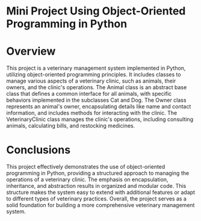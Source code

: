 # Mini Project Using Object-Oriented Programming in Python

# Overview
This project is a veterinary management system implemented in Python, utilizing object-oriented programming principles. It includes classes to manage various aspects of a veterinary clinic, such as animals, their owners, and the clinic's operations.
The Animal class is an abstract base class that defines a common interface for all animals, with specific behaviors implemented in the subclasses Cat and Dog. The Owner class represents an animal's owner, encapsulating details like name and contact information, and includes methods for interacting with the clinic. The VeterinaryClinic class manages the clinic's operations, including consulting animals, calculating bills, and restocking medicines.

# Conclusions
This project effectively demonstrates the use of object-oriented programming in Python, providing a structured approach to managing the operations of a veterinary clinic. The emphasis on encapsulation, inheritance, and abstraction results in organized and modular code. This structure makes the system easy to extend with additional features or adapt to different types of veterinary practices. Overall, the project serves as a solid foundation for building a more comprehensive veterinary management system.
